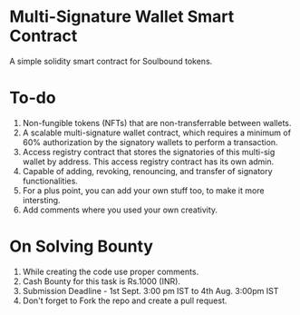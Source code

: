 # Multi-Signature Wallet Smart Contract 

A simple solidity smart contract for Soulbound tokens.

# To-do
1. Non-fungible tokens (NFTs) that are non-transferrable between wallets.
2. A scalable multi-signature wallet contract, which requires a minimum of 60% authorization by the signatory wallets to perform a transaction.
3. Access registry contract that stores the signatories of this multi-sig wallet by address. This access registry contract has its own admin.
4. Capable of adding, revoking, renouncing, and transfer of signatory functionalities.
5. For a plus point, you can add your own stuff too, to make it more intersting. 
6. Add comments where you used your own creativity.

# On Solving Bounty 

1. While creating the code use proper comments.
2. Cash Bounty for this task is Rs.1000 (INR).
3. Submission Deadline - 1st Sept. 3:00 pm IST to 4th Aug. 3:00pm IST
4. Don't forget to Fork the repo and create a pull request.
